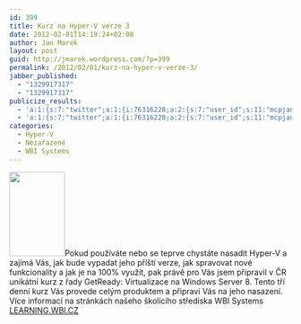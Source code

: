 ```yaml
---
id: 399
title: Kurz na Hyper-V verze 3
date: 2012-02-01T14:19:24+02:00
author: Jan Marek
layout: post
guid: http://jmarek.wordpress.com/?p=399
permalink: /2012/02/01/kurz-na-hyper-v-verze-3/
jabber_published:
  - "1329917317"
  - "1329917317"
publicize_results:
  - 'a:1:{s:7:"twitter";a:1:{i:76316228;a:2:{s:7:"user_id";s:11:"mcpjanmarek";s:7:"post_id";s:18:"172311838288130049";}}}'
  - 'a:1:{s:7:"twitter";a:1:{i:76316228;a:2:{s:7:"user_id";s:11:"mcpjanmarek";s:7:"post_id";s:18:"172311838288130049";}}}'
categories:
  - Hyper-V
  - Nezařazené
  - WBI Systems
---
```

<img class="alignleft size-thumbnail wp-image-401" title="readytostart" src="http://janmarek.eu/wp-content/uploads/2012/02/readytostart.jpg?w=99" alt="" width="99" height="150" />Pokud používáte nebo se teprve chystáte nasadit Hyper-V a zajímá Vás, jak bude vypadat jeho příští verze, jak spravovat nové funkcionality a jak je na 100% využít, pak právě pro Vás jsem připravil v ČR unikátní kurz z řady GetReady: Virtualizace na Windows Server 8. Tento tří denní kurz Vás provede celým produktem a připraví Vás na jeho nasazení. Více informací na stránkách našeho školícího střediska WBI Systems <a title="WBI Learning Website" href="http://learning.wbi.cz/kurzy/69-get-ready-virtualization-on-windows-server-8.aspx" target="_blank">LEARNING.WBI.CZ</a>